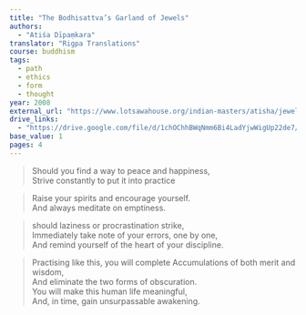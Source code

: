 ```yaml
---
title: "The Bodhisattva’s Garland of Jewels"
authors:
  - "Atiśa Dīpaṃkara"
translator: "Rigpa Translations"
course: buddhism
tags:
  - path
  - ethics
  - form
  - thought
year: 2008
external_url: "https://www.lotsawahouse.org/indian-masters/atisha/jewel-rosary-bodhisattvas"
drive_links:
  - "https://drive.google.com/file/d/1chOChhBWqNmm6Bi4LadYjwWigUp22de7/view?usp=drivesdk"
base_value: 1
pages: 4
---
```


> Should you find a way to peace and happiness,  
> Strive constantly to put it into practice

> Raise your spirits and encourage yourself.  
> And always meditate on emptiness.

> should laziness or procrastination strike,  
> Immediately take note of your errors, one by one,  
> And remind yourself of the heart of your discipline.

> Practising like this, you will complete Accumulations of both merit and wisdom,  
> And eliminate the two forms of obscuration.  
> You will make this human life meaningful,  
> And, in time, gain unsurpassable awakening.

